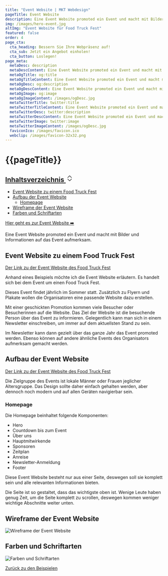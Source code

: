 ```yaml
---
title: "Event Website | MKT Webdesign"
pageTitle: Event Website
description: Eine Event Website promoted ein Event und macht mit Bilder und Informationen auf das Event aufmerksam.
img: /images/hero-event.jpg
altImg: "Event Website für Food Truck Fest"
featured: false
order: 4
page_cta:
  cta_heading: Bessern Sie Ihre Webpräsenz auf!
  cta_sub: Jetzt ein Angebot einholen!
  cta_button: Loslegen!
page_meta:
  metaDesc: description
  metaDescContent: Eine Event Website promoted ein Event und macht mit Bilder und Informationen auf das Event aufmerksam.
  metaOgTitle: og:title
  metaOgTitleContent: Eine Event Website promoted ein Event und macht mit Bilder und Informationen auf das Event aufmerksam.
  metaOgDesc: og:description
  metaOgDescContent: Eine Event Website promoted ein Event und macht mit Bilder und Informationen auf das Event aufmerksam.
  metaOgImage: og:image
  metaOgImageContent: /images/ogDesc.jpg
  metaTwitterTitle: twitter:title
  metaTwitterTitleContent: Eine Event Website promoted ein Event und macht mit Bilder und Informationen auf das Event aufmerksam.
  metaTwitterDesc: twitter:description
  metaTwitterDescContent: Eine Event Website promoted ein Event und macht mit Bilder und Informationen auf das Event aufmerksam.
  metaTwitterImage: twitter:image
  metaTwitterImageContent: /images/ogDesc.jpg
  faviconIco: /images/favicon.ico
  webclip: /images/favicon-32x32.png
---
```


<h1 class="heading-1 | text-primary">{{pageTitle}}</h1>

<aside class="toc">
      <div class="card">
        <div class="card-body">
        <h2><a class="" data-bs-toggle="collapse" href="#collapseTOC" role="button" aria-expanded="false" aria-controls="collapseTOC">Inhaltsverzeichnis 
        <svg xmlns="http://www.w3.org/2000/svg" aria-hidden="true" width="24" height="24" fill="currentColor" class="bi bi-chevron-expand" viewBox="0 0 16 16"><path fill-rule="evenodd" d="M3.646 9.146a.5.5 0 0 1 .708 0L8 12.793l3.646-3.647a.5.5 0 0 1 .708.708l-4 4a.5.5 0 0 1-.708 0l-4-4a.5.5 0 0 1 0-.708zm0-2.292a.5.5 0 0 0 .708 0L8 3.207l3.646 3.647a.5.5 0 0 0 .708-.708l-4-4a.5.5 0 0 0-.708 0l-4 4a.5.5 0 0 0 0 .708z"/></svg></a></h2>
          <ul class="collapse" id="collapseTOC">
<li><a href="#event-website-zu-einem-food-truck-fest">Event Website zu einem Food Truck Fest</a></li>
<li><a href="#aufbau-der-event-website">Aufbau der Event Website</a>
<ul>
<li><a href="#homepage">Homepage</a></li>
</ul>
</li>
<li><a href="#wireframe-der-event-website">Wireframe der Event Website</a></li>
<li><a href="#farben-und-schriftarten">Farben und Schriftarten</a></li>
</ul>
        </div>
      </div>
  </aside>

<p class="knopf | my-4 my-md-5"><a target="_blank" class="text-white | btn-main" href="https://nextjs-event-page.vercel.app/" rel="noopener noreferrer">Hier geht es zur Event Website ➡️</a></p>

Eine Event Website promoted ein Event und macht mit Bilder und Informationen auf das Event aufmerksam.

## Event Website zu einem Food Truck Fest

<a target="_blank" class="" href="https://nextjs-event-page.vercel.app/" rel="noopener noreferrer">Der Link zu der Event Website des Food Truck Fest</a>

Anhand eines Beispiels möchte ich die Event Website erläutern. Es handelt sich bei dem Event um einen Food Truck Fest.

Dieses Event findet jährlich im Sommer statt. Zusätzlich zu Flyern und Plakate wollen die Organisatoren eine passende Website dazu erstellen.

Mit einer geschickten Promotion kommen viele Besucher oder Besucherinnen auf die Website. Das Ziel der Website ist die besuchende Person über das Event zu informieren. Gelegentlich kann man sich in einem Newsletter einschreiben, um immer auf dem aktuellsten Stand zu sein.

Im Newsletter kann dann gezielt über das ganze Jahr das Event promoted werden. Ebenso können auf andere ähnliche Events des Organisators aufmerksam gemacht werden.

## Aufbau der Event Website

<a target="_blank" class="" href="https://nextjs-event-page.vercel.app/" rel="noopener noreferrer">Der Link zu der Event Website des Food Truck Fest</a>

Die Zielgruppe des Events ist lokale Männer oder Frauen jeglicher Altersgruppe. Das Design sollte daher einfach gehalten werden, aber dennoch noch modern und auf allen Geräten navigierbar sein.

### Homepage

Die Homepage beinhaltet folgende Komponenten:

- Hero
- Countdown bis zum Event
- Über uns
- Hauptmitwirkende
- Sponsoren
- Zeitplan
- Anreise
- Newsletter-Anmeldung
- Footer

Diese Event Website besteht nur aus einer Seite, deswegen soll sie komplett sein und alle relevanten Informationen bieten.

Die Seite ist so gestaltet, dass das wichtigste oben ist. Wenige Leute haben genug Zeit, um die Seite komplett zu scrollen, deswegen kommen weniger wichtige Abschnitte weiter unten.

## Wireframe der Event Website

![Wireframe der Event Website](/images/full-version-event.jpg)

## Farben und Schriftarten

![Farben und Schriftarten](/images/farben-und-schriftarten-event.jpg)

<p class="mt-5">
<a href="/beispiele" class="text-dark | btn-second">Zurück zu den Beispielen</a>
</p>
